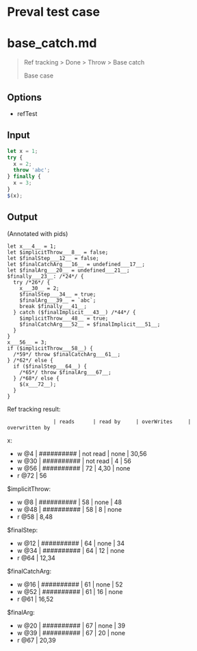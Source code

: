 # Preval test case

# base_catch.md

> Ref tracking > Done > Throw > Base catch
>
> Base case

## Options

- refTest

## Input

`````js filename=intro
let x = 1;
try {
  x = 2;
  throw 'abc';
} finally {
  x = 3;
}
$(x);
`````

## Output

(Annotated with pids)

`````filename=intro
let x___4__ = 1;
let $implicitThrow___8__ = false;
let $finalStep___12__ = false;
let $finalCatchArg___16__ = undefined___17__;
let $finalArg___20__ = undefined___21__;
$finally___23__: /*24*/ {
  try /*26*/ {
    x___30__ = 2;
    $finalStep___34__ = true;
    $finalArg___39__ = `abc`;
    break $finally___41__;
  } catch ($finalImplicit___43__) /*44*/ {
    $implicitThrow___48__ = true;
    $finalCatchArg___52__ = $finalImplicit___51__;
  }
}
x___56__ = 3;
if ($implicitThrow___58__) {
  /*59*/ throw $finalCatchArg___61__;
} /*62*/ else {
  if ($finalStep___64__) {
    /*65*/ throw $finalArg___67__;
  } /*68*/ else {
    $(x___72__);
  }
}
`````

Ref tracking result:

                   | reads      | read by     | overWrites     | overwritten by
x:
  - w @4       | ########## | not read    | none           | 30,56
  - w @30      | ########## | not read    | 4              | 56
  - w @56      | ########## | 72          | 4,30           | none
  - r @72      | 56

$implicitThrow:
  - w @8           | ########## | 58          | none           | 48
  - w @48          | ########## | 58          | 8              | none
  - r @58          | 8,48

$finalStep:
  - w @12          | ########## | 64          | none           | 34
  - w @34          | ########## | 64          | 12             | none
  - r @64          | 12,34

$finalCatchArg:
  - w @16          | ########## | 61          | none           | 52
  - w @52          | ########## | 61          | 16             | none
  - r @61          | 16,52

$finalArg:
  - w @20          | ########## | 67          | none           | 39
  - w @39          | ########## | 67          | 20             | none
  - r @67          | 20,39
